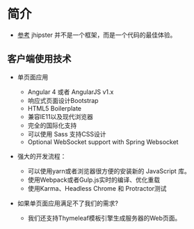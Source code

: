 # 简介

* [参考](https://blog.csdn.net/u010209217/article/details/79544357#%E5%AE%89%E8%A3%85jhipster)
jhipster 并不是一个框架，而是一个代码的最佳体验。

## 客户端使用技术

* 单页面应用
    * Angular 4 或者 AngularJS v1.x
    * 响应式页面设计Bootstrap
    * HTML5 Boilerplate
    * 兼容IE11以及现代浏览器
    * 完全的国际化支持
    * 可以使用 Sass 支持CSS设计
    * Optional WebSocket support with Spring Websocket

* 强大的开发流程：
    * 可以使用yarn或者浏览器很方便的安装新的 JavaScript 库。
    * 使用Webpack或者Gulp.js实时的编译、优化重载
    * 使用Karma、Headless Chrome 和 Protractor测试

* 如果单页面应用满足不了我们的需求?
    * 我们还支持Thymeleaf模板引擎生成服务器的Web页面。


